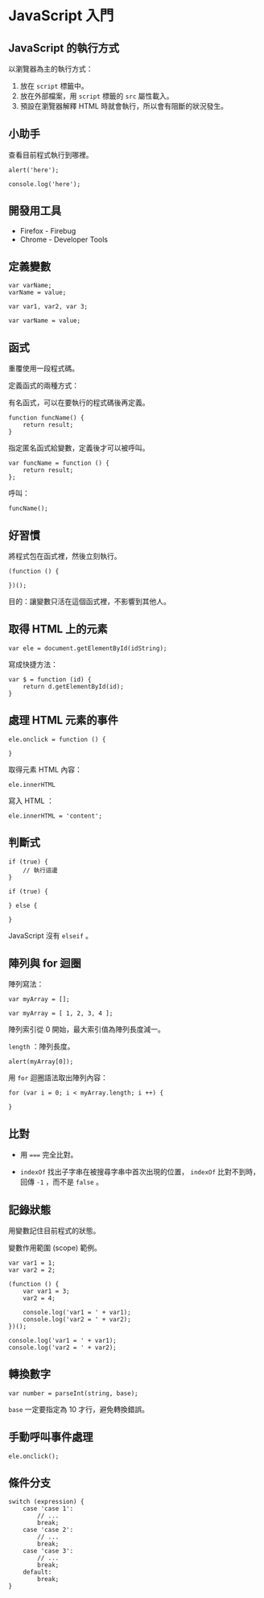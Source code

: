 # JavaScript 入門

## JavaScript 的執行方式

以瀏覽器為主的執行方式：

1. 放在 `script` 標籤中。
2. 放在外部檔案，用 `script` 標籤的 `src` 屬性載入。
3. 預設在瀏覽器解釋 HTML 時就會執行，所以會有阻斷的狀況發生。

## 小助手

查看目前程式執行到哪裡。

    alert('here');

    console.log('here');

## 開發用工具

* Firefox - Firebug
* Chrome - Developer Tools

## 定義變數

    var varName;
    varName = value;

    var var1, var2, var 3;

    var varName = value;

## 函式

重覆使用一段程式碼。

定義函式的兩種方式：

有名函式，可以在要執行的程式碼後再定義。

    function funcName() {
        return result;
    }

指定匿名函式給變數，定義後才可以被呼叫。

    var funcName = function () {
        return result;
    };

呼叫：

    funcName();

## 好習慣

將程式包在函式裡，然後立刻執行。

    (function () {
        
    })();

目的：讓變數只活在這個函式裡，不影響到其他人。

## 取得 HTML 上的元素

    var ele = document.getElementById(idString);

寫成快捷方法：

    var $ = function (id) {
        return d.getElementById(id);
    }

## 處理 HTML 元素的事件

    ele.onclick = function () {
        
    }

取得元素 HTML 內容：

    ele.innerHTML

寫入 HTML ：

    ele.innerHTML = 'content';

## 判斷式

    if (true) {
        // 執行這邊
    }

    if (true) {
        
    } else {
        
    }

JavaScript 沒有 `elseif` 。

## 陣列與 for 迴圈

陣列寫法：

    var myArray = [];

    var myArray = [ 1, 2, 3, 4 ];

陣列索引從 0 開始，最大索引值為陣列長度減一。

`length` ：陣列長度。

    alert(myArray[0]);

用 `for` 迴圈語法取出陣列內容：

    for (var i = 0; i < myArray.length; i ++) {
        
    }

## 比對

* 用 `===` 完全比對。

* `indexOf` 找出子字串在被搜尋字串中首次出現的位置， `indexOf` 比對不到時，回傳 `-1` ，而不是 `false` 。

## 記錄狀態

用變數記住目前程式的狀態。

變數作用範圍 (scope) 範例。

    var var1 = 1;
    var var2 = 2;

    (function () {
        var var1 = 3;
        var2 = 4;

        console.log('var1 = ' + var1);
        console.log('var2 = ' + var2);
    })();

    console.log('var1 = ' + var1);
    console.log('var2 = ' + var2);

## 轉換數字

    var number = parseInt(string, base);

`base` 一定要指定為 10 才行，避免轉換錯誤。

## 手動呼叫事件處理

    ele.onclick();

## 條件分支

    switch (expression) {
        case 'case 1':
            // ...
            break;
        case 'case 2':
            // ...
            break;
        case 'case 3':
            // ...
            break;
        default:
            break;
    }